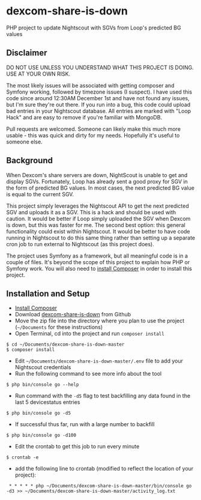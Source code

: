 # dexcom-share-is-down
PHP project to update Nightscout with SGVs from Loop's predicted BG values

## Disclaimer
DO NOT USE UNLESS YOU UNDERSTAND WHAT THIS PROJECT IS DOING. USE AT YOUR OWN RISK.

The most likely issues will be associated with getting composer and Symfony working,
followed by timezone issues (I suspect). I have used this code since around 12:30AM
December 1st and have not found any issues, but I'm sure they're out there. If you
run into a bug, this code could upload bad entries in your Nightscout database. All
entries are marked with "Loop Hack" and are easy to remove if you're familiar with
MongoDB.

Pull requests are welcomed. Someone can likely make this much more usable - this was
quick and dirty for my needs. Hopefully it's useful to someone else.

## Background
When Dexcom's share servers are down, NightScout is unable to get and display SGVs.
Fortunately, Loop has already sent a good proxy for SGV in the form of predicted BG
values. In most cases, the next predicted BG value is equal to the current SGV.

This project simply leverages the Nightscout API to get the next predicted SGV and
uploads it as a SGV. This is a hack and should be used with caution. It would be
better if Loop simply uploaded the SGV when Dexcom is down, but this was faster for
me. The second best option: this general functionality could exist within Nightscout.
It would be better to have code running in Nightscout to do this same thing rather
than setting up a separate cron job to run external to Nightscout (as this project
does).

The project uses Symfony as a framework, but all meaningful code is in a couple of
files. It's beyond the scope of this project to explain how PHP or Symfony work. You
will also need to
[install Composer](https://getcomposer.org/doc/00-intro.md#installation-linux-unix-macos)
in order to install this project.

## Installation and Setup
* [Install Composer](https://getcomposer.org/doc/00-intro.md#installation-linux-unix-macos)
* Download [dexcom-share-is-down](https://github.com/ryanpacker/dexcom-share-is-down/archive/master.zip) from Github
* Move the zip file into the directory where you plan to use the project (`~/Documents` for these instructions)
* Open Terminal, cd into the project and run `composer install`
```
$ cd ~/Documents/dexcom-share-is-down-master
$ composer install
```
* Edit `~/Documents/dexcom-share-is-down-master/.env` file to add your Nightscout credentials
* Run the following command to see more info about the tool
```
$ php bin/console go --help
```
* Run command with the `-d5` flag to test backfilling any data found in the last 5 devicestatus entries
```
$ php bin/console go -d5
```
* If successful thus far, run with a large number to backfill
```
$ php bin/console go -d100
```
* Edit the crontab to get this job to run every minute
```
$ crontab -e
```
* add the following line to crontab (modified to reflect the location of your project):
```
 * * * * * php ~/Documents/dexcom-share-is-down-master/bin/console go -d3 >> ~/Documents/dexcom-share-is-down-master/activity_log.txt
```
